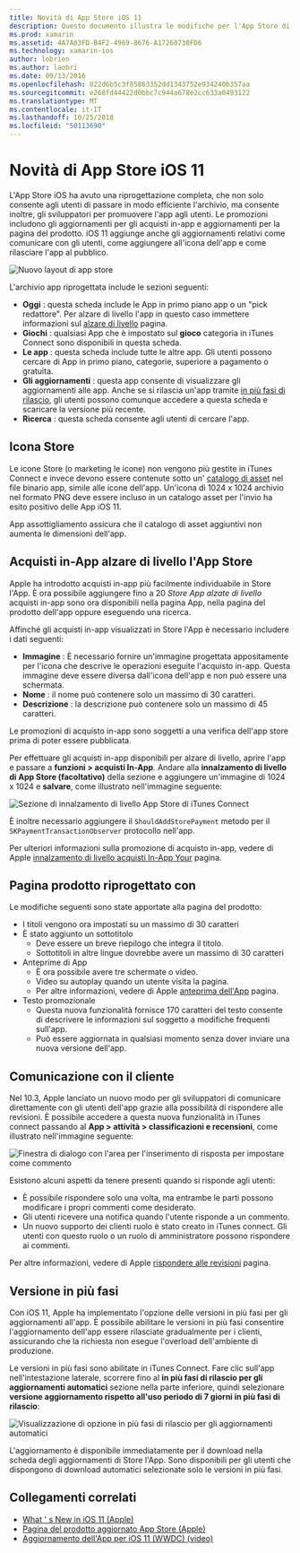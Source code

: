 ```yaml
---
title: Novità di App Store iOS 11
description: Questo documento illustra le modifiche per l'App Store di iOS 11. Illustra icona store di un'applicazione, innalzata di livello gli acquisti in-app, la pagina prodotto riprogettato con un', comunicazione con il cliente e versioni in più fasi.
ms.prod: xamarin
ms.assetid: 4A7A03FD-B4F2-4969-8676-A17260730FD6
ms.technology: xamarin-ios
author: lobrien
ms.author: laobri
ms.date: 09/13/2016
ms.openlocfilehash: 022d6b5c3f85863352dd1343752e934240b357aa
ms.sourcegitcommit: e268fd44422d0bbc7c944a678e2cc633a0493122
ms.translationtype: MT
ms.contentlocale: it-IT
ms.lasthandoff: 10/25/2018
ms.locfileid: "50113690"
---
```

# <a name="app-store-changes-in-ios-11"></a>Novità di App Store iOS 11

L'App Store iOS ha avuto una riprogettazione completa, che non solo consente agli utenti di passare in modo efficiente l'archivio, ma consente inoltre, gli sviluppatori per promuovere l'app agli utenti. Le promozioni includono gli aggiornamenti per gli acquisti in-app e aggiornamenti per la pagina del prodotto. iOS 11 aggiunge anche gli aggiornamenti relativi come comunicare con gli utenti, come aggiungere all'icona dell'app e come rilasciare l'app al pubblico.

![Nuovo layout di app store](app-store-changes-images/image3.jpg)

L'archivio app riprogettata include le sezioni seguenti:

- **Oggi** : questa scheda include le App in primo piano app o un "pick redattore". Per alzare di livello l'app in questo caso immettere informazioni sul [alzare di livello](https://developer.apple.com//contact/app-store/promote/) pagina.
- **Giochi** : qualsiasi App che è impostato sul **gioco** categoria in iTunes Connect sono disponibili in questa scheda.
- **Le app** : questa scheda include tutte le altre app. Gli utenti possono cercare di App in primo piano, categorie, superiore a pagamento o gratuita.
- **Gli aggiornamenti** : questa app consente di visualizzare gli aggiornamenti alle app. Anche se si rilascia un'app tramite [in più fasi di rilascio](#Phased_Release), gli utenti possono comunque accedere a questa scheda e scaricare la versione più recente.
- **Ricerca** : questa scheda consente agli utenti di cercare l'app.

## <a name="store-icon"></a>Icona Store

Le icone Store (o marketing le icone) non vengono più gestite in iTunes Connect e invece devono essere contenute sotto un' [catalogo di asset](~/ios/app-fundamentals/images-icons/app-icons.md) nel file binario app, simile alle icone dell'app. Un'icona di 1024 x 1024 archivio nel formato PNG deve essere incluso in un catalogo asset per l'invio ha esito positivo delle App iOS 11.

App assottigliamento assicura che il catalogo di asset aggiuntivi non aumenta le dimensioni dell'app.


## <a name="in-app-purchases-promoted-in-the-app-store"></a>Acquisti in-App alzare di livello l'App Store

Apple ha introdotto acquisti in-app più facilmente individuabile in Store l'App. È ora possibile aggiungere fino a 20 _Store App alzate di livello_ acquisti in-app sono ora disponibili nella pagina App, nella pagina del prodotto dell'app oppure eseguendo una ricerca.

Affinché gli acquisti in-app visualizzati in Store l'App è necessario includere i dati seguenti:

- **Immagine** : È necessario fornire un'immagine progettata appositamente per l'icona che descrive le operazioni eseguite l'acquisto in-app. Questa immagine deve essere diversa dall'icona dell'app e non può essere una schermata.
- **Nome** : il nome può contenere solo un massimo di 30 caratteri.
- **Descrizione** : la descrizione può contenere solo un massimo di 45 caratteri.

Le promozioni di acquisto in-app sono soggetti a una verifica dell'app store prima di poter essere pubblicata.

Per effettuare gli acquisti in-app disponibili per alzare di livello, aprire l'app e passare a **funzioni > acquisti In-App**. Andare alla **innalzamento di livello di App Store (facoltativo)** della sezione e aggiungere un'immagine di 1024 x 1024 e **salvare**, come illustrato nell'immagine seguente:

![Sezione di innalzamento di livello App Store di iTunes Connect](app-store-changes-images/image4.png)

È inoltre necessario aggiungere il `ShouldAddStorePayment` metodo per il `SKPaymentTransactionObserver` protocollo nell'app.

Per ulteriori informazioni sulla promozione di acquisto in-app, vedere di Apple [innalzamento di livello acquisti In-App Your](https://developer.apple.com/app-store/promoting-in-app-purchases/) pagina.

## <a name="redesigned-product-page"></a>Pagina prodotto riprogettato con

Le modifiche seguenti sono state apportate alla pagina del prodotto:

- I titoli vengono ora impostati su un massimo di 30 caratteri
- È stato aggiunto un sottotitolo
    - Deve essere un breve riepilogo che integra il titolo.
    - Sottotitoli in altre lingue dovrebbe avere un massimo di 30 caratteri
- Anteprime di App
    - È ora possibile avere tre schermate o video.
    - Video su autoplay quando un utente visita la pagina.
    - Per altre informazioni, vedere di Apple [anteprima dell'App](https://developer.apple.com/app-store/app-previews/) pagina.
- Testo promozionale
    - Questa nuova funzionalità fornisce 170 caratteri del testo consente di descrivere le informazioni sul soggetto a modifiche frequenti sull'app.
    - Può essere aggiornata in qualsiasi momento senza dover inviare una nuova versione dell'app.

## <a name="customer-communication"></a>Comunicazione con il cliente

Nel 10.3, Apple lanciato un nuovo modo per gli sviluppatori di comunicare direttamente con gli utenti dell'app grazie alla possibilità di rispondere alle revisioni. È possibile accedere a questa nuova funzionalità in iTunes connect passando al **App > attività > classificazioni e recensioni**, come illustrato nell'immagine seguente:

![Finestra di dialogo con l'area per l'inserimento di risposta per impostare come commento](app-store-changes-images/image5.png)

Esistono alcuni aspetti da tenere presenti quando si risponde agli utenti:

- È possibile rispondere solo una volta, ma entrambe le parti possono modificare i propri commenti come desiderato.
- Gli utenti ricevere una notifica quando l'utente risponde a un commento.
- Un nuovo supporto dei clienti ruolo è stato creato in iTunes connect. Gli utenti con questo ruolo o un ruolo di amministratore possono rispondere ai commenti.

Per altre informazioni, vedere di Apple [rispondere alle revisioni](https://developer.apple.com/app-store/responding-to-reviews/) pagina.

<a name="Phased_Release"/>

## <a name="phased-release"></a>Versione in più fasi

Con iOS 11, Apple ha implementato l'opzione delle versioni in più fasi per gli aggiornamenti all'app. È possibile abilitare le versioni in più fasi consentire l'aggiornamento dell'app essere rilasciate gradualmente per i clienti, assicurando che la richiesta non esegue l'overload dell'ambiente di produzione.

Le versioni in più fasi sono abilitate in iTunes Connect. Fare clic sull'app nell'intestazione laterale, scorrere fino al **in più fasi di rilascio per gli aggiornamenti automatici** sezione nella parte inferiore, quindi selezionare **versione aggiornamento rispetto all'uso periodo di 7 giorni in più fasi di rilascio**:

![Visualizzazione di opzione in più fasi di rilascio per gli aggiornamenti automatici](app-store-changes-images/image6.png)

L'aggiornamento è disponibile immediatamente per il download nella scheda degli aggiornamenti di Store l'App. Sono disponibili per gli utenti che dispongono di download automatici selezionate solo le versioni in più fasi.


## <a name="related-links"></a>Collegamenti correlati

- [What ' s New in iOS 11 (Apple)](https://developer.apple.com/ios/)
- [Pagina del prodotto aggiornato App Store (Apple)](https://developer.apple.com/app-store/product-page/)
- [Aggiornamento dell'App per iOS 11 (WWDC) (video)](https://developer.apple.com/videos/play/wwdc2017/204/)
